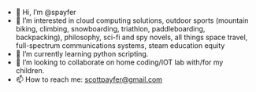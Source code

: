 - 👋 Hi, I’m @spayfer
- 👀 I’m interested in cloud computing solutions, outdoor sports (mountain biking, climbing, snowboarding, triathlon, paddleboarding, backpacking), philosophy, sci-fi and spy novels, all things space travel, full-spectrum communications systems, steam education equity
- 🌱 I’m currently learning python scripting.
- 💞️ I’m looking to collaborate on home coding/IOT lab with/for my children.
- 📫 How to reach me: scottpayfer@gmail.com

<!---
spayfer/spayfer is a ✨ special ✨ repository because its `README.md` (this file) appears on your GitHub profile.
You can click the Preview link to take a look at your changes.
--->
